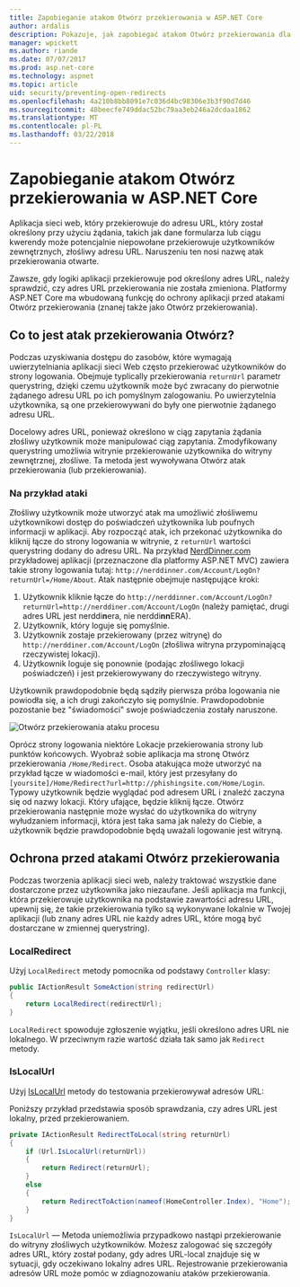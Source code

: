 ```yaml
---
title: Zapobieganie atakom Otwórz przekierowania w ASP.NET Core
author: ardalis
description: Pokazuje, jak zapobiegać atakom Otwórz przekierowania dla aplikacji platformy ASP.NET Core
manager: wpickett
ms.author: riande
ms.date: 07/07/2017
ms.prod: asp.net-core
ms.technology: aspnet
ms.topic: article
uid: security/preventing-open-redirects
ms.openlocfilehash: 4a210b8bb8091e7c036d4bc98306e3b3f90d7d46
ms.sourcegitcommit: 48beecfe749ddac52bc79aa3eb246a2dcdaa1862
ms.translationtype: MT
ms.contentlocale: pl-PL
ms.lasthandoff: 03/22/2018
---
```

# <a name="prevent-open-redirect-attacks-in-aspnet-core"></a>Zapobieganie atakom Otwórz przekierowania w ASP.NET Core

Aplikacja sieci web, który przekierowuje do adresu URL, który został określony przy użyciu żądania, takich jak dane formularza lub ciągu kwerendy może potencjalnie niepowołane przekierowuje użytkowników zewnętrznych, złośliwy adresu URL. Naruszeniu ten nosi nazwę atak przekierowania otwarte.

Zawsze, gdy logiki aplikacji przekierowuje pod określony adres URL, należy sprawdzić, czy adres URL przekierowania nie została zmieniona. Platformy ASP.NET Core ma wbudowaną funkcję do ochrony aplikacji przed atakami Otwórz przekierowania (znanej także jako Otwórz przekierowania).

## <a name="what-is-an-open-redirect-attack"></a>Co to jest atak przekierowania Otwórz?

Podczas uzyskiwania dostępu do zasobów, które wymagają uwierzytelniania aplikacji sieci Web często przekierować użytkowników do strony logowania. Obejmuje typlically przekierowania `returnUrl` parametr querystring, dzięki czemu użytkownik może być zwracany do pierwotnie żądanego adresu URL po ich pomyślnym zalogowaniu. Po uwierzytelnia użytkownika, są one przekierowywani do były one pierwotnie żądanego adresu URL.

Docelowy adres URL, ponieważ określono w ciąg zapytania żądania złośliwy użytkownik może manipulować ciąg zapytania. Zmodyfikowany querystring umożliwia witrynie przekierowanie użytkownika do witryny zewnętrznej, złośliwe. Ta metoda jest wywoływana Otwórz atak przekierowania (lub przekierowania).

### <a name="an-example-attack"></a>Na przykład ataki

Złośliwy użytkownik może utworzyć atak ma umożliwić złośliwemu użytkownikowi dostęp do poświadczeń użytkownika lub poufnych informacji w aplikacji. Aby rozpocząć atak, ich przekonać użytkownika do kliknij łącze do strony logowania w witrynie, z `returnUrl` wartości querystring dodany do adresu URL. Na przykład [NerdDinner.com](http://nerddinner.com) przykładowej aplikacji (przeznaczone dla platformy ASP.NET MVC) zawiera takie strony logowania tutaj: ``http://nerddinner.com/Account/LogOn?returnUrl=/Home/About``. Atak następnie obejmuje następujące kroki:

1. Użytkownik kliknie łącze do ``http://nerddinner.com/Account/LogOn?returnUrl=http://nerddiner.com/Account/LogOn`` (należy pamiętać, drugi adres URL jest nerddi**n**era, nie nerddi**nn**ERA).
2. Użytkownik, który loguje się pomyślnie.
3. Użytkownik zostaje przekierowany (przez witrynę) do ``http://nerddiner.com/Account/LogOn`` (złośliwa witryna przypominającą rzeczywistej lokacji).
4. Użytkownik loguje się ponownie (podając złośliwego lokacji poświadczeń) i jest przekierowywany do rzeczywistego witryny.

Użytkownik prawdopodobnie będą sądziły pierwsza próba logowania nie powiodła się, a ich drugi zakończyło się pomyślnie. Prawdopodobnie pozostanie bez "świadomości" swoje poświadczenia zostały naruszone.

![Otwórz przekierowania ataku procesu](preventing-open-redirects/_static/open-redirection-attack-process.png)

Oprócz strony logowania niektóre Lokacje przekierowania strony lub punktów końcowych. Wyobraź sobie aplikacja ma stronę Otwórz przekierowania ``/Home/Redirect``. Osoba atakująca może utworzyć na przykład łącze w wiadomości e-mail, który jest przesyłany do ``[yoursite]/Home/Redirect?url=http://phishingsite.com/Home/Login``. Typowy użytkownik będzie wyglądać pod adresem URL i znaleźć zaczyna się od nazwy lokacji. Który ufające, będzie kliknij łącze. Otwórz przekierowania następnie może wysłać do użytkownika do witryny wyłudzaniem informacji, która jest taka sama jak należy do Ciebie, a użytkownik będzie prawdopodobnie będą uważali logowanie jest witryną.

## <a name="protecting-against-open-redirect-attacks"></a>Ochrona przed atakami Otwórz przekierowania

Podczas tworzenia aplikacji sieci web, należy traktować wszystkie dane dostarczone przez użytkownika jako niezaufane. Jeśli aplikacja ma funkcji, która przekierowuje użytkownika na podstawie zawartości adresu URL, upewnij się, że takie przekierowania tylko są wykonywane lokalnie w Twojej aplikacji (lub znany adres URL nie każdy adres URL, które mogą być dostarczane w zmiennej querystring).

### <a name="localredirect"></a>LocalRedirect

Użyj ``LocalRedirect`` metody pomocnika od podstawy `Controller` klasy:

```csharp
public IActionResult SomeAction(string redirectUrl)
{
    return LocalRedirect(redirectUrl);
}
```

``LocalRedirect`` spowoduje zgłoszenie wyjątku, jeśli określono adres URL nie lokalnego. W przeciwnym razie wartość działa tak samo jak ``Redirect`` metody.

### <a name="islocalurl"></a>IsLocalUrl

Użyj [IsLocalUrl](/dotnet/api/Microsoft.AspNetCore.Mvc.IUrlHelper?view=aspnetcore-2.0#Microsoft_AspNetCore_Mvc_IUrlHelper_IsLocalUrl_System_String_) metody do testowania przekierowywał adresów URL:

Poniższy przykład przedstawia sposób sprawdzania, czy adres URL jest lokalny, przed przekierowaniem.

```csharp
private IActionResult RedirectToLocal(string returnUrl)
{
    if (Url.IsLocalUrl(returnUrl))
    {
        return Redirect(returnUrl);
    }
    else
    {
        return RedirectToAction(nameof(HomeController.Index), "Home");
    }
}
```

`IsLocalUrl` — Metoda uniemożliwia przypadkowo nastąpi przekierowanie do witryny złośliwych użytkowników. Możesz zalogować się szczegóły adres URL, który został podany, gdy adres URL-local znajduje się w sytuacji, gdy oczekiwano lokalny adres URL. Rejestrowanie przekierowania adresów URL może pomóc w zdiagnozowaniu ataków przekierowania.
